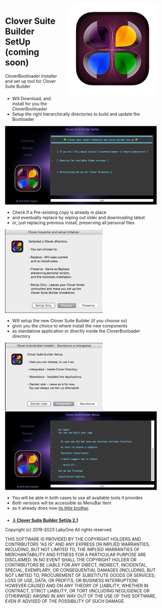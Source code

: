 
<img style="float: right; margin-left: 30px; margin-bottom: 20px;" width="300" height="300" src="assets/0.png" align="right">

# Clover Suite Builder SetUp (coming soon)
CloverBootloader Installer and set up tool for Clover Suite Builder 
###

* Will Download, and install for you the CloverBootloader
* Setup the right hierarchically directories to build and update the Bootloader

<img src="assets/1.png" width="500" height="258">

* Check if a Pre-existing copy is already in place
* and eventually replace by wiping out older and downloading latest
* or, just replacing previous install, preserving all personal files

<img src="assets/2.png" width="321" height="274">


* Will setup the new Clover Suite Builder (if you choose so)
* givin you the choice to where install the new components
* as standalone application or directly inside the CloverBooloader directory

<img src="assets/3.png" width="321" height="222">

<img src="assets/4.png" width="500" height="258">

* You will be able in both cases to use all available tools it provides
* Both versions will be accessible as MenuBar Item
* as it already does now [its little brother](https://www.insanelymac.com/forum/topic/347872-clover-suite-builder/).

###

* **[⇩ Clover Suite Builder SetUp 2.1](https://github.com/LAbyOne/Clover-Suite-Builder-SetUp/)** 

Copyright (c) 2019-2023 LabyOne
All rights reserved.

THIS SOFTWARE IS PROVIDED BY THE COPYRIGHT HOLDERS AND CONTRIBUTORS "AS IS" AND
ANY EXPRESS OR IMPLIED WARRANTIES, INCLUDING, BUT NOT LIMITED TO, THE IMPLIED
WARRANTIES OF MERCHANTABILITY AND FITNESS FOR A PARTICULAR PURPOSE ARE DISCLAIMED.
IN NO EVENT SHALL THE COPYRIGHT HOLDER OR CONTRIBUTORS BE LIABLE FOR ANY DIRECT,
INDIRECT, INCIDENTAL, SPECIAL, EXEMPLARY, OR CONSEQUENTIAL DAMAGES (INCLUDING, BUT
NOT LIMITED TO, PROCUREMENT OF SUBSTITUTE GOODS OR SERVICES; LOSS OF USE, DATA, OR
PROFITS; OR BUSINESS INTERRUPTION) HOWEVER CAUSED AND ON ANY THEORY OF LIABILITY,
WHETHER IN CONTRACT, STRICT LIABILITY, OR TORT (INCLUDING NEGLIGENCE OR OTHERWISE)
ARISING IN ANY WAY OUT OF THE USE OF THIS SOFTWARE, EVEN IF ADVISED OF THE
POSSIBILITY OF SUCH DAMAGE.
